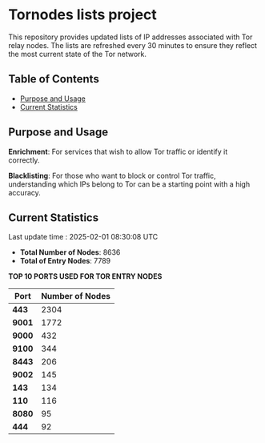 # Tornodes lists project

This repository provides updated lists of IP addresses associated with Tor relay nodes. The lists are refreshed every 30 minutes to ensure they reflect the most current state of the Tor network.

## Table of Contents

- [Purpose and Usage](#purpose-and-usage)
- [Current Statistics](#current-statistics)


## Purpose and Usage

**Enrichment**: For services that wish to allow Tor traffic or identify it correctly.

**Blacklisting**: For those who want to block or control Tor traffic, understanding which IPs belong to Tor can be a starting point with a high accuracy.

## Current Statistics

Last update time : 2025-02-01 08:30:08 UTC

- **Total Number of Nodes**: 8636
- **Total of Entry Nodes**: 7789

**TOP 10 PORTS USED FOR TOR ENTRY NODES**

| **Port** | **Number of Nodes** |
|------|-----------------|
| **443**   | 2304  |
| **9001**   | 1772  |
| **9000**   | 432  |
| **9100**   | 344  |
| **8443**   | 206  |
| **9002**   | 145  |
| **143**   | 134  |
| **110**   | 116  |
| **8080**   | 95  |
| **444**   | 92  |

